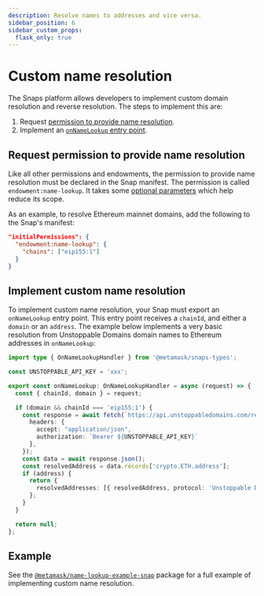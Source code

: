 ```yaml
---
description: Resolve names to addresses and vice versa.
sidebar_position: 6
sidebar_custom_props:
  flask_only: true
---
```


# Custom name resolution

The Snaps platform allows developers to implement custom domain resolution and reverse resolution.
The steps to implement this are:

1. Request [permission to provide name resolution](../reference/permissions.md#endowmentname-lookup).
2. Implement an [`onNameLookup` entry point](../reference/entry-points.md#onnamelookup).

## Request permission to provide name resolution

Like all other permissions and endowments, the permission to provide name resolution must be declared in the Snap manifest.
The permission is called `endowment:name-lookup`. It takes some [optional parameters](../reference/permissions.md#endowmentname-lookup) which help reduce its scope.

As an example, to resolve Ethereum mainnet domains, add the following to the Snap's manifest:

```json title="snap.manifest.json"
"initialPermissions": {
  "endowment:name-lookup": {
    "chains": ["eip155:1"]
  }
}
```

## Implement custom name resolution

To implement custom name resolution, your Snap must export an `onNameLookup` entry point. This entry point receives a `chainId`, and either a `domain` or an `address`.
The example below implements a very basic resolution from Unstoppable Domains domain names to Ethereum addresses in `onNameLookup`:

```typescript title="snap/src/index.ts"
import type { OnNameLookupHandler } from '@metamask/snaps-types';

const UNSTOPPABLE_API_KEY = 'xxx';

export const onNameLookup: OnNameLookupHandler = async (request) => {
  const { chainId, domain } = request;

  if (domain && chainId === 'eip155:1') {
    const response = await fetch(`https://api.unstoppabledomains.com/resolve/domains/${domain}`, {
      headers: {
        accept: "application/json",
        authorization: `Bearer ${UNSTOPPABLE_API_KEY}`
      },
    });
    const data = await response.json();
    const resolvedAddress = data.records['crypto.ETH.address'];
    if (address) {
      return {
        resolvedAddresses: [{ resolvedAddress, protocol: 'Unstoppable Domains' }],
      };
    }
  }

  return null;
};
```

## Example

See the [`@metamask/name-lookup-example-snap`](https://github.com/MetaMask/snaps/tree/main/packages/examples/packages/name-lookup)
package for a full example of implementing custom name resolution.
